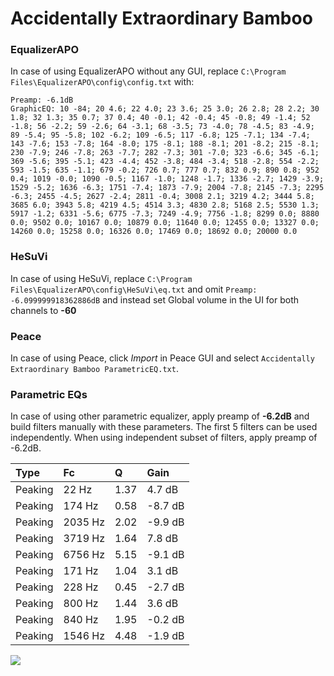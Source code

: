 # Accidentally Extraordinary Bamboo

### EqualizerAPO
In case of using EqualizerAPO without any GUI, replace `C:\Program Files\EqualizerAPO\config\config.txt`
with:
```
Preamp: -6.1dB
GraphicEQ: 10 -84; 20 4.6; 22 4.0; 23 3.6; 25 3.0; 26 2.8; 28 2.2; 30 1.8; 32 1.3; 35 0.7; 37 0.4; 40 -0.1; 42 -0.4; 45 -0.8; 49 -1.4; 52 -1.8; 56 -2.2; 59 -2.6; 64 -3.1; 68 -3.5; 73 -4.0; 78 -4.5; 83 -4.9; 89 -5.4; 95 -5.8; 102 -6.2; 109 -6.5; 117 -6.8; 125 -7.1; 134 -7.4; 143 -7.6; 153 -7.8; 164 -8.0; 175 -8.1; 188 -8.1; 201 -8.2; 215 -8.1; 230 -7.9; 246 -7.8; 263 -7.7; 282 -7.3; 301 -7.0; 323 -6.6; 345 -6.1; 369 -5.6; 395 -5.1; 423 -4.4; 452 -3.8; 484 -3.4; 518 -2.8; 554 -2.2; 593 -1.5; 635 -1.1; 679 -0.2; 726 0.7; 777 0.7; 832 0.9; 890 0.8; 952 0.4; 1019 -0.0; 1090 -0.5; 1167 -1.0; 1248 -1.7; 1336 -2.7; 1429 -3.9; 1529 -5.2; 1636 -6.3; 1751 -7.4; 1873 -7.9; 2004 -7.8; 2145 -7.3; 2295 -6.3; 2455 -4.5; 2627 -2.4; 2811 -0.4; 3008 2.1; 3219 4.2; 3444 5.8; 3685 6.0; 3943 5.8; 4219 4.5; 4514 3.3; 4830 2.8; 5168 2.5; 5530 1.3; 5917 -1.2; 6331 -5.6; 6775 -7.3; 7249 -4.9; 7756 -1.8; 8299 0.0; 8880 0.0; 9502 0.0; 10167 0.0; 10879 0.0; 11640 0.0; 12455 0.0; 13327 0.0; 14260 0.0; 15258 0.0; 16326 0.0; 17469 0.0; 18692 0.0; 20000 0.0
```

### HeSuVi
In case of using HeSuVi, replace `C:\Program Files\EqualizerAPO\config\HeSuVi\eq.txt` and omit `Preamp:
-6.099999918362886dB` and instead set Global volume in the UI for both channels to **-60**

### Peace
In case of using Peace, click *Import* in Peace GUI and select `Accidentally Extraordinary Bamboo ParametricEQ.txt`.

### Parametric EQs
In case of using other parametric equalizer, apply preamp of **-6.2dB** and build filters manually
with these parameters. The first 5 filters can be used independently.
When using independent subset of filters, apply preamp of -6.2dB.

| Type    | Fc      |    Q | Gain    |
|:--------|:--------|:-----|:--------|
| Peaking | 22 Hz   | 1.37 | 4.7 dB  |
| Peaking | 174 Hz  | 0.58 | -8.7 dB |
| Peaking | 2035 Hz | 2.02 | -9.9 dB |
| Peaking | 3719 Hz | 1.64 | 7.8 dB  |
| Peaking | 6756 Hz | 5.15 | -9.1 dB |
| Peaking | 171 Hz  | 1.04 | 3.1 dB  |
| Peaking | 228 Hz  | 0.45 | -2.7 dB |
| Peaking | 800 Hz  | 1.44 | 3.6 dB  |
| Peaking | 840 Hz  | 1.95 | -0.2 dB |
| Peaking | 1546 Hz | 4.48 | -1.9 dB |

![](https://raw.githubusercontent.com/jaakkopasanen/AutoEq/master/results/innerfidelity/sbaf-serious/Accidentally%20Extraordinary%20Bamboo/Accidentally%20Extraordinary%20Bamboo.png)